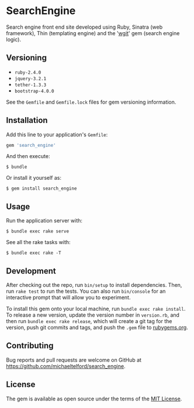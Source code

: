 # SearchEngine

Search engine front end site developed using Ruby, Sinatra (web framework), Thin (templating engine) and the '[wgit](https://github.com/michaeltelford/wgit)' gem (search engine logic).

## Versioning

- `ruby-2.4.0`
- `jquery-3.2.1`
- `tether-1.3.3`
- `bootstrap-4.0.0`

See the `Gemfile` and `Gemfile.lock` files for gem versioning information.

## Installation

Add this line to your application's `Gemfile`:

```ruby
gem 'search_engine'
```

And then execute:

    $ bundle

Or install it yourself as:

    $ gem install search_engine

## Usage

Run the application server with:

    $ bundle exec rake serve

See all the rake tasks with:

    $ bundle exec rake -T

## Development

After checking out the repo, run `bin/setup` to install dependencies. Then, run `rake test` to run the tests. You can also run `bin/console` for an interactive prompt that will allow you to experiment.

To install this gem onto your local machine, run `bundle exec rake install`. To release a new version, update the version number in `version.rb`, and then run `bundle exec rake release`, which will create a git tag for the version, push git commits and tags, and push the `.gem` file to [rubygems.org](https://rubygems.org).

## Contributing

Bug reports and pull requests are welcome on GitHub at https://github.com/michaeltelford/search_engine.

## License

The gem is available as open source under the terms of the [MIT License](http://opensource.org/licenses/MIT).
